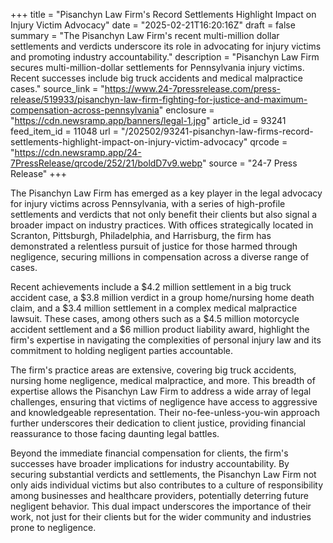 +++
title = "Pisanchyn Law Firm's Record Settlements Highlight Impact on Injury Victim Advocacy"
date = "2025-02-21T16:20:16Z"
draft = false
summary = "The Pisanchyn Law Firm's recent multi-million dollar settlements and verdicts underscore its role in advocating for injury victims and promoting industry accountability."
description = "Pisanchyn Law Firm secures multi-million-dollar settlements for Pennsylvania injury victims. Recent successes include big truck accidents and medical malpractice cases."
source_link = "https://www.24-7pressrelease.com/press-release/519933/pisanchyn-law-firm-fighting-for-justice-and-maximum-compensation-across-pennsylvania"
enclosure = "https://cdn.newsramp.app/banners/legal-1.jpg"
article_id = 93241
feed_item_id = 11048
url = "/202502/93241-pisanchyn-law-firms-record-settlements-highlight-impact-on-injury-victim-advocacy"
qrcode = "https://cdn.newsramp.app/24-7PressRelease/qrcode/252/21/boldD7v9.webp"
source = "24-7 Press Release"
+++

<p>The Pisanchyn Law Firm has emerged as a key player in the legal advocacy for injury victims across Pennsylvania, with a series of high-profile settlements and verdicts that not only benefit their clients but also signal a broader impact on industry practices. With offices strategically located in Scranton, Pittsburgh, Philadelphia, and Harrisburg, the firm has demonstrated a relentless pursuit of justice for those harmed through negligence, securing millions in compensation across a diverse range of cases.</p><p>Recent achievements include a $4.2 million settlement in a big truck accident case, a $3.8 million verdict in a group home/nursing home death claim, and a $3.4 million settlement in a complex medical malpractice lawsuit. These cases, among others such as a $4.5 million motorcycle accident settlement and a $6 million product liability award, highlight the firm's expertise in navigating the complexities of personal injury law and its commitment to holding negligent parties accountable.</p><p>The firm's practice areas are extensive, covering big truck accidents, nursing home negligence, medical malpractice, and more. This breadth of expertise allows the Pisanchyn Law Firm to address a wide array of legal challenges, ensuring that victims of negligence have access to aggressive and knowledgeable representation. Their no-fee-unless-you-win approach further underscores their dedication to client justice, providing financial reassurance to those facing daunting legal battles.</p><p>Beyond the immediate financial compensation for clients, the firm's successes have broader implications for industry accountability. By securing substantial verdicts and settlements, the Pisanchyn Law Firm not only aids individual victims but also contributes to a culture of responsibility among businesses and healthcare providers, potentially deterring future negligent behavior. This dual impact underscores the importance of their work, not just for their clients but for the wider community and industries prone to negligence.</p>